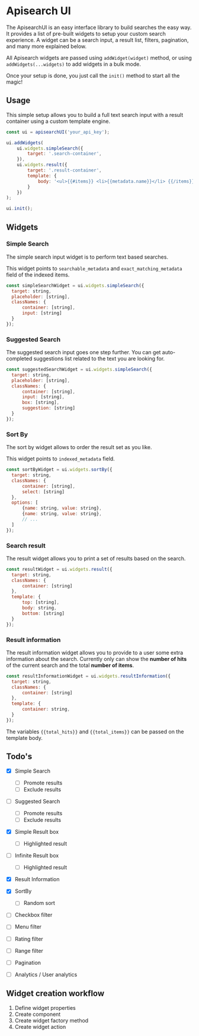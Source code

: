 Apisearch UI
============

The ApisearchUI is an easy interface library to build searches
the easy way. It provides a list of pre-built widgets to
setup your custom search experience. A widget can be a search input, 
a result list, filters, pagination, and many more explained below.

All Apisearch widgets are passed using `addWidget(widget)` method,
or using `addWidgets(...widgets)` to add widgets in a bulk mode.

Once your setup is done, you just call the `init()` method to 
start all the magic!

## Usage
This simple setup allows you to build a full text search
input with a result container using a custom template 
engine.

```javascript
const ui = apisearchUI('your_api_key');

ui.addWidgets(
    ui.widgets.simpleSearch({
        target: '.search-container',
    }),
    ui.widgets.result({
        target: '.result-container',
        template: {
            body: '<ul>{{#items}} <li>{{metadata.name}}</li> {{/items}}</ul>',
        }
    })
);

ui.init();
```

## Widgets

### Simple Search
The simple search input widget is to perform text based 
searches.

This widget points to `searchable_metadata` and 
`exact_matching_metadata` field of the indexed items.

```javascript
const simpleSearchWidget = ui.widgets.simpleSearch({ 
  target: string,
  placeholder: [string],
  classNames: {
      container: [string],
      input: [string]
  }
});
```

### Suggested Search
The suggested search input goes one step further. You can
get auto-completed suggestions list related to the text
you are looking for.

```javascript
const suggestedSearchWidget = ui.widgets.simpleSearch({ 
  target: string,
  placeholder: [string],
  classNames: {
      container: [string],
      input: [string],
      box: [string],
      suggestion: [string]
  }
});
```
 

### Sort By
The sort by widget allows to order the result set as you like.

This widget points to `indexed_metadata` field.

```javascript
const sortByWidget = ui.widgets.sortBy({
  target: string,
  classNames: {
      container: [string],
      select: [string]
  },
  options: [
      {name: string, value: string},
      {name: string, value: string},
      // ...
  ]
});
```

### Search result
The result widget allows you to print a set of results
based on the search.

```javascript
const resultWidget = ui.widgets.result({
  target: string,
  classNames: {
      container: [string]
  },
  template: {
      top: [string],
      body: string,
      bottom: [string]
  }
});
```

### Result information
The result information widget allows you to provide
to a user some extra information about the search.
Currently only can show the **number of hits** of 
the current search and the total **number of items**.

```javascript
const resultInformationWidget = ui.widgets.resultInformation({
  target: string,
  classNames: {
      container: [string]
  },
  template: {
      container: string,
  }
});
```

The variables `{{total_hits}}` and `{{total_items}}`
can be passed on the template body.


## Todo's
  
- [x] Simple Search
   - [ ] Promote results
   - [ ] Exclude results
- [ ] Suggested Search
   - [ ] Promote results
   - [ ] Exclude results
   
- [x] Simple Result box
   - [ ] Highlighted result
- [ ] Infinite Result box
   - [ ] Highlighted result
- [x] Result Information

- [x] SortBy
   - [ ] Random sort
- [ ] Checkbox filter
- [ ] Menu filter
- [ ] Rating filter
- [ ] Range filter
- [ ] Pagination

- [ ] Analytics / User analytics
 
## Widget creation workflow
 1. Define widget properties
 2. Create component
 3. Create widget factory method
 4. Create widget action